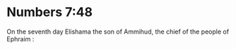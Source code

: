 # Numbers 7:48

On the seventh day Elishama the son of Ammihud, the chief of the people of Ephraim :
